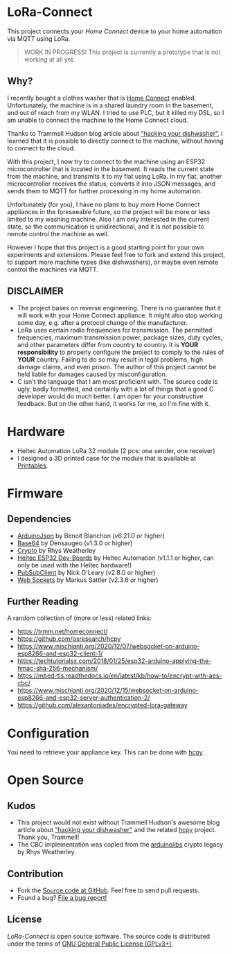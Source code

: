 # LoRa-Connect

This project connects your _Home Connect_ device to your home automation via MQTT using LoRa.

> WORK IN PROGRESS! This project is currently a prototype that is not working at all yet.

## Why?

I recently bought a clothes washer that is [Home Connect](https://www.home-connect.com) enabled. Unfortunately, the machine is in a shared laundry room in the basement, and out of reach from my WLAN. I tried to use PLC, but it killed my DSL, so I am unable to connect the machine to the Home Connect cloud.

Thanks to Trammell Hudson blog article about ["hacking your dishwasher"](https://trmm.net/homeconnect/), I learned that it is possible to directly connect to the machine, without having to connect to the cloud.

With this project, I now try to connect to the machine using an ESP32 microcontroller that is located in the basement. It reads the current state from the machine, and transmits it to my flat using LoRa. In my flat, another microcontroller receives the status, converts it into JSON messages, and sends them to MQTT for further processing in my home automation.

Unfortunately (for you), I have no plans to buy more Home Connect appliances in the foreseeable future, so the project will be more or less limited to my washing machine. Also I am only interested in the current state, so the communication is unidirectional, and it is not possible to remote control the machine as well.

However I hope that this project is a good starting point for your own experiments and extensions. Please feel free to fork and extend this project, to support more machine types (like dishwashers), or maybe even remote control the machines via MQTT.

## DISCLAIMER

* The project bases on reverse engineering. There is no guarantee that it will work with your Home Connect appliance. It might also stop working some day, e.g. after a protocol change of the manufacturer.
* LoRa uses certain radio frequencies for transmission. The permitted frequencies, maximum transmission power, package sizes, duty cycles, and other parameters differ from country to country. It is **YOUR responsibility** to properly configure the project to comply to the rules of **YOUR** country. Failing to do so may result in legal problems, high damage claims, and even prison. The author of this project cannot be held liable for damages caused by misconfiguration.
* C isn't the language that I am most proficient with. The source code is ugly, badly formatted, and certainly with a lot of things that a good C developer would do much better. I am open for your constructive feedback. But on the other hand, it works for me, so I'm fine with it.

# Hardware

* Heltec Automation LoRa 32 module (2 pcs: one sender, one receiver)
* I designed a 3D printed case for the module that is available at [Printables](https://www.printables.com/model/425740-heltec-lora32-minimal-case).

# Firmware

## Dependencies

* [ArduinoJson](https://arduinojson.org/) by Benoit Blanchon (v6.21.0 or higher)
* [Base64](https://github.com/Densaugeo/base64_arduino) by Densaugeo (v1.3.0 or higher)
* [Crypto](https://rweather.github.io/arduinolibs/crypto.html) by Rhys Weatherley
* [Heltec ESP32 Dev-Boards](https://github.com/HelTecAutomation/Heltec_ESP32) by Heltec Automation (v1.1.1 or higher, can only be used with the Heltec hardware!)
* [PubSubClient](https://github.com/knolleary/pubsubclient) by Nick O'Leary (v2.8.0 or higher)
* [Web Sockets](https://github.com/Links2004/arduinoWebSockets) by Markus Sattler (v2.3.6 or higher)

## Further Reading

A random collection of (more or less) related links:

* https://trmm.net/homeconnect/
* https://github.com/osresearch/hcpy
* https://www.mischianti.org/2020/12/07/websocket-on-arduino-esp8266-and-esp32-client-1/
* https://techtutorialsx.com/2018/01/25/esp32-arduino-applying-the-hmac-sha-256-mechanism/
* https://mbed-tls.readthedocs.io/en/latest/kb/how-to/encrypt-with-aes-cbc/
* https://www.mischianti.org/2020/12/15/websocket-on-arduino-esp8266-and-esp32-server-authentication-2/
* https://github.com/alexantoniades/encrypted-lora-gateway

# Configuration

You need to retrieve your appliance key. This can be done with [hcpy](https://github.com/osresearch/hcpy).

# Open Source

## Kudos

* This project would not exist without Trammell Hudson's awesome blog article about ["hacking your dishwasher"](https://trmm.net/homeconnect/) and the related [hcpy](https://github.com/osresearch/hcpy) project. Thank you, Trammell!
* The CBC implementation was copied from the [arduinolibs](https://github.com/rweather/arduinolibs) crypto legacy by Rhys Weatherley.

## Contribution

* Fork the [Source code at GitHub](https://github.com/shred/lora-connect). Feel free to send pull requests.
* Found a bug? [File a bug report!](https://github.com/shred/lora-connect/issues)

## License

_LoRa-Connect_ is open source software. The source code is distributed under the terms of [GNU General Public License (GPLv3+)](LICENSE.txt).
